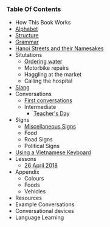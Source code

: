 ### Table Of Contents

- How This Book Works
- [Alphabet](#alphabet)
- [Structure](#structure)
- [Grammar](grammar/)
- [Hanoi Streets and their Namesakes](misc/hanoi-streets)
- Situtations
    + [Ordering water](situations/ordering-water)
    + Motorbike repairs
    + Haggling at the market
    + Calling the hospital
- [Slang](misc/slang)
- Conversations
    + [First conversations](conversations/basic)
    + Intermediate
        + [Teacher's Day](conversations/teachersDay)
- Signs
    + [Miscellaneous Signs](signs/street-signs/misc)
    + Food
    + Road Signs
    + Political Signs
- [Using a Vietnamese Keyboard](#using-a-vietnamese-keyboard)
- Lessons
    + [26 April 2018](lessons/2018-april-26)
- Appendix
  - Colours
  - Foods
  - Vehicles
- Resources
- Example Conversations
- Conversational devices
- Language Learning

